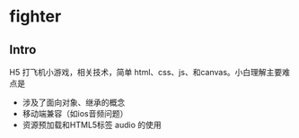 # fighter

## Intro
H5 打飞机小游戏，相关技术，简单 html、css、js、和canvas。小白理解主要难点是
- 涉及了面向对象、继承的概念 
- 移动端兼容（如ios音频问题）
- 资源预加载和HTML5标签 audio 的使用
